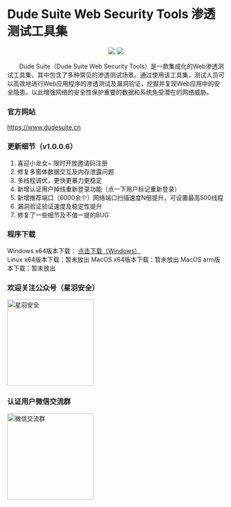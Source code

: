 # Dude Suite Web Security Tools 渗透测试工具集

<p align="center">
    <img src="https://github.com/user-attachments/assets/7d607bc7-be06-4c79-ba58-e318f7be1cbd"> 
    <img src="https://github.com/user-attachments/assets/a4f53275-5126-40b2-8dad-344058858f42"> 
</p>

&emsp;&emsp;Dude Suite（Dude Suite Web Security Tools）是一款集成化的Web渗透测试工具集，其中包含了多种常见的渗透测试场景。通过使用该工具集，测试人员可以高效地进行Web应用程序的渗透测试及漏洞验证，挖掘并复现Web应用中的安全隐患，以此增强网络的安全性保护重要的数据和系统免受潜在的网络威胁。

### 官方网站

https://www.dudesuite.cn 

### 更新细节（v1.0.0.6）

1. 喜迎小龙女~ 限时开放邀请码注册
2. 修复多窗体数据交互及内存泄露问题
3. 多线程调优，更快更暴力更稳定
4. 新增认证用户掉线重新登录功能（点一下用户标记重新登录）
5. 新增推荐端口（6000余个）网络端口扫描速度N倍提升，可设置最高500线程
6. 漏洞验证验证速度及稳定性提升
7. 修复了一些细节及不值一提的BUG

### 程序下载

Windows x64版本下载： [点击下载（Windows）](https://github.com/x364e3ab6/DudeSuite/releases/download/v1.0.0.6/DudeSuite_v1.0.0.6_win_x64.zip)  
Linux x64版本下载：暂未放出
MacOS x64版本下载：暂未放出
MacOS arm版本下载：暂未放出

### 欢迎关注公众号（星羽安全）
<img src="https://github.com/user-attachments/assets/c9ceb0f4-1f94-44c3-9a4c-545952af0385" alt="星羽安全" style="width:200px;">

### 认证用户微信交流群
<img src="https://github.com/user-attachments/assets/573b5e0d-0cc8-4abf-81f9-21e3b5af1364" alt="微信交流群" style="width:200px;">

